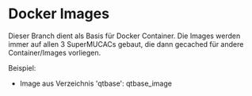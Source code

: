 # Docker Images

Dieser Branch dient als Basis für Docker Container. 
Die Images werden immer auf allen 3 SuperMUCACs gebaut, die dann gecached für andere Container/Images vorliegen.

Beispiel:
- Image aus Verzeichnis 'qtbase': qtbase_image
